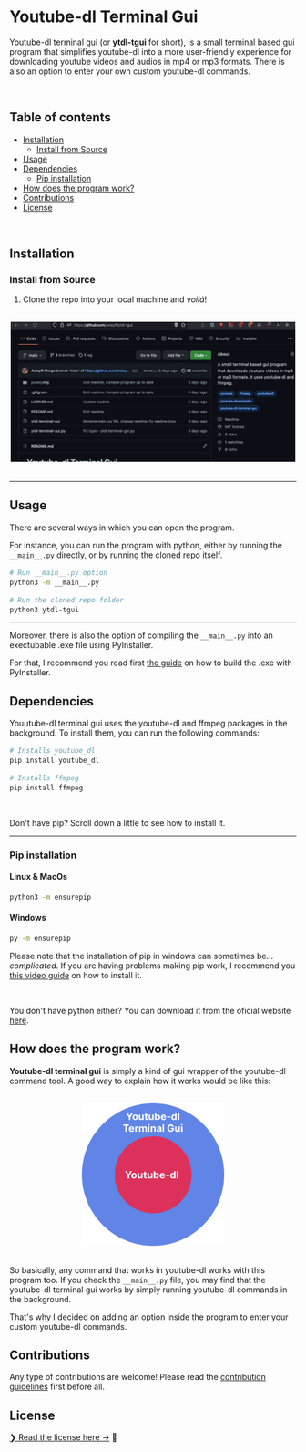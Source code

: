 <h1>Youtube-dl Terminal Gui</h1>

Youtube-dl terminal gui (or **ytdl-tgui** for short), is a small terminal based gui program that simplifies youtube-dl into a more user-friendly experience for downloading youtube videos and audios in mp4 or mp3 formats. There is also an option to enter your own custom youtube-dl commands.

<br>

<h2> Table of contents</h2>

- [Installation](#installation)
  - [Install from Source](#install-from-source)
- [Usage](#usage)
- [Dependencies](#dependencies)
  - [Pip installation](#pip-installation)
- [How does the program work?](#how-does-the-program-work)
- [Contributions](#contributions)
- [License](#license)

<br>

## Installation

### Install from Source

1. Clone the repo into your local machine and _voilá_!

<br>

<div align="center">
<img src="./public/img/clone_repo_guide.gif" width="500">
</div>

<br>

---

## Usage

There are several ways in which you can open the program.

For instance, you can run the program with python, either by running the `__main__.py` directly, or by running the cloned repo itself.

```bash
# Run __main__.py option
python3 -m __main__.py
```
```bash
# Run the cloned repo folder
python3 ytdl-tgui
```

---

Moreover, there is also the option of compiling the `__main__.py` into an exectubable .exe file using PyInstaller. 

For that, I recommend you read first [the guide](GUIDE-BUILD-EXE.md) on how to build the .exe with PyInstaller.


## Dependencies
Youutube-dl terminal gui uses the youtube-dl and ffmpeg packages in the background. To install them, you can run the following commands:

```bash
# Installs youtube_dl
pip install youtube_dl
```
```bash
# Installs ffmpeg
pip install ffmpeg
```
<br>

Don't have pip? Scroll down a little to see how to install it.

---
### Pip installation

<h4>Linux & MacOs</h4>

```bash
python3 -m ensurepip
```

<h4>Windows</h4>

```bash
py -m ensurepip
```
Please note that the installation of pip in windows can sometimes be... _complicated_. If you are having problems making pip work, I recommend you [this video guide](https://youtu.be/c_qNC1lL4qA) on how to install it.

<br>

You don't have python either? You can download it from the oficial website <a href="https://www.python.org/downloads/" target="_blank">here</a>.

## How does the program work?
**Youtube-dl terminal gui** is simply a kind of gui wrapper of the youtube-dl command tool. A good way to explain how it works would be like this:

<br>
<div align="center">
<img src="./public/img/youtubedl_terminal_gui.svg" width=250>
</div>

<br>

So basically, any command that works in youtube-dl works with this program too. If you check the `__main__.py` file, you may find that the youtube-dl terminal gui works by simply running youtube-dl commands in the background.

That's why I decided on adding an option inside the program to enter your custom youtube-dl commands.

## Contributions
Any type of contributions are welcome! Please read the [contribution guidelines](CONTRIBUTING.md) first before all.

## License

[❯ Read the license here →](LICENSE.md) 🔏
